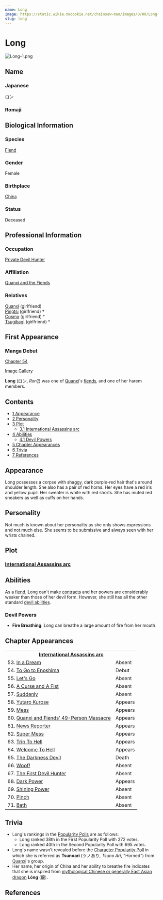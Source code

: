 ```yaml
---
name: Long
image: https://static.wikia.nocookie.net/chainsaw-man/images/0/00/Long-1.png
slug: long
---
```


# Long

![](https://static.wikia.nocookie.net/chainsaw-man/images/0/00/Long-1.png "Long-1.png")

## Name

### Japanese

ロン

### Romaji

## Biological Information

### Species

[Fiend](/fiend "Fiend")

### Gender

Female

### Birthplace

[China](/world#china "World")

### Status

Deceased

## Professional Information

### Occupation

[Private Devil Hunter](/devil-hunter#private-sector-devil-hunters "Devil Hunter")

### Affiliation

[Quanxi and the Fiends](/quanxi-and-the-fiends "Quanxi and the Fiends")

### Relatives

[Quanxi](/quanxi "Quanxi") (girlfriend)  
[Pingtsi](/pingtsi "Pingtsi") (girlfriend) †  
[Cosmo](/cosmo "Cosmo") (girlfriend) †  
[Tsugihagi](/tsugihagi "Tsugihagi") (girlfriend) †

## First Appearance

### Manga Debut

[Chapter 54](/chapter-54 "Chapter 54")

[Image Gallery](/long/image-gallery "Long/Image Gallery")

**Long** (ロン, _Ron_[?](http://en.wikipedia.org/wiki/Help:Installing_Japanese_character_sets "wikipedia:Help:Installing Japanese character sets")) was one of [Quanxi](/quanxi "Quanxi")'s [fiends](/fiend "Fiend"), and one of her harem members.

## Contents

-   [1 Appearance](#Appearance)
-   [2 Personality](#Personality)
-   [3 Plot](#Plot)
    -   [3.1 International Assassins arc](#International_Assassins_arc)
-   [4 Abilities](#Abilities)
    -   [4.1 Devil Powers](#Devil_Powers)
-   [5 Chapter Appearances](#Chapter_Appearances)
-   [6 Trivia](#Trivia)
-   [7 References](#References)

## Appearance

Long possesses a corpse with shaggy, dark purple-red hair that's around shoulder length. She also has a pair of red horns. Her eyes have a red iris and yellow pupil. Her sweater is white with red shorts. She has muted red sneakers as well as cuffs on her hands.

## Personality

Not much is known about her personality as she only shows expressions and not much else. She seems to be submissive and always seen with her wrists chained.

## Plot

### [International Assassins arc](/international-assassins-arc "International Assassins arc")

## Abilities

As a [fiend](/fiend "Fiend"), Long can't make [contracts](/contract "Contract") and her powers are considerably weaker than those of her devil form. However, she still has all the other standard [devil abilities](/devil#general-abilities "Devil").

### Devil Powers

-   **Fire Breathing**: Long can breathe a large amount of fire from her mouth.

## Chapter Appearances

<table><tbody><tr><th colspan="2"><center><a href="/international-assassins-arc" title="International Assassins arc"><span>International Assassins arc</span></a></center></th></tr><tr><td>53. <a href="/chapter-53" title="Chapter 53">In a Dream</a></td><td><span>Absent</span></td></tr><tr><td>54. <a href="/chapter-54" title="Chapter 54">To Go to Enoshima</a></td><td><span>Debut</span></td></tr><tr><td>55. <a href="/chapter-55" title="Chapter 55">Let's Go</a></td><td><span>Absent</span></td></tr><tr><td>56. <a href="/chapter-56" title="Chapter 56">A Curse and A Fist</a></td><td><span>Absent</span></td></tr><tr><td>57. <a href="/chapter-57" title="Chapter 57">Suddenly</a></td><td><span>Absent</span></td></tr><tr><td>58. <a href="/chapter-58" title="Chapter 58">Yutaro Kurose</a></td><td><span>Appears</span></td></tr><tr><td>59. <a href="/chapter-59" title="Chapter 59">Mess</a></td><td><span>Appears</span></td></tr><tr><td>60. <a href="/chapter-60" title="Chapter 60">Quanxi and Fiends' 49-Person Massacre</a></td><td><span>Appears</span></td></tr><tr><td>61. <a href="/chapter-61" title="Chapter 61">News Reporter</a></td><td><span>Appears</span></td></tr><tr><td>62. <a href="/chapter-62" title="Chapter 62">Super Mess</a></td><td><span>Appears</span></td></tr><tr><td>63. <a href="/chapter-63" title="Chapter 63">Trip To Hell</a></td><td><span>Appears</span></td></tr><tr><td>64. <a href="/chapter-64" title="Chapter 64">Welcome To Hell</a></td><td><span>Appears</span></td></tr><tr><td>65. <a href="/chapter-65" title="Chapter 65">The Darkness Devil</a></td><td><span>Death</span></td></tr><tr><td>66. <a href="/chapter-66" title="Chapter 66">Woof!</a></td><td><span>Absent</span></td></tr><tr><td>67. <a href="/chapter-67" title="Chapter 67">The First Devil Hunter</a></td><td><span>Absent</span></td></tr><tr><td>68. <a href="/chapter-68" title="Chapter 68">Dark Power</a></td><td><span>Appears</span></td></tr><tr><td>69. <a href="/chapter-69" title="Chapter 69">Shining Power</a></td><td><span>Absent</span></td></tr><tr><td>70. <a href="/chapter-70" title="Chapter 70">Pinch</a></td><td><span>Absent</span></td></tr><tr><td>71. <a href="/chapter-71" title="Chapter 71">Bath</a></td><td><span>Absent</span></td></tr></tbody></table>

## Trivia

-   Long's rankings in the [Popularity Polls](/popularity-polls "Popularity Polls") are as follows:
    -   Long ranked 38th in the First Popularity Poll with 272 votes.
    -   Long ranked 40th in the Second Popularity Poll with 695 votes.
-   Long's name wasn't revealed before the [Character Popularity Poll](/popularity-polls "Popularity Polls") in which she is referred as **Tsunoari** (ツノあり, _Tsuno Ari_, "Horned") from [Quanxi](/quanxi "Quanxi")'s group.
-   Her name, her origin of China and her ability to breathe fire indicates that she is inspired from [mythological Chinese or generally East Asian dragon](http://en.wikipedia.org/wiki/Chinese_dragon "wikipedia:Chinese dragon") **Lóng** (龍).

## References